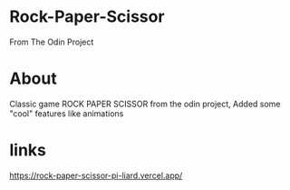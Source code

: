 # Rock-Paper-Scissor

From The Odin Project

# About

Classic game ROCK PAPER SCISSOR from the odin project,
Added some "cool" features like animations

# links

https://rock-paper-scissor-pi-liard.vercel.app/

